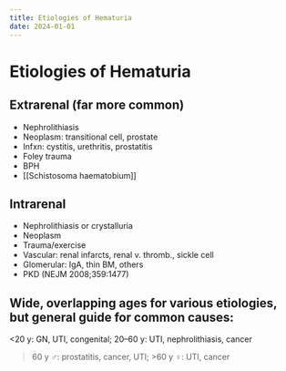 ```yaml
---
title: Etiologies of Hematuria
date: 2024-01-01
---
```

# Etiologies of Hematuria

## Extrarenal (far more common)
* Nephrolithiasis
* Neoplasm: transitional cell, prostate
* Infxn: cystitis, urethritis, prostatitis
* Foley trauma
* BPH 
* [[Schistosoma haematobium]]
 
## Intrarenal
* Nephrolithiasis or crystalluria
* Neoplasm
* Trauma/exercise
* Vascular: renal infarcts, renal v. thromb., sickle cell
* Glomerular: IgA, thin BM, others
* PKD (NEJM 2008;359:1477)
 
## Wide, overlapping ages for various etiologies, but general guide for common causes:

<20 y: GN, UTI, congenital; 20–60 y: UTI, nephrolithiasis, cancer
>60 y ♂: prostatitis, cancer, UTI; >60 y ♀: UTI, cancer
